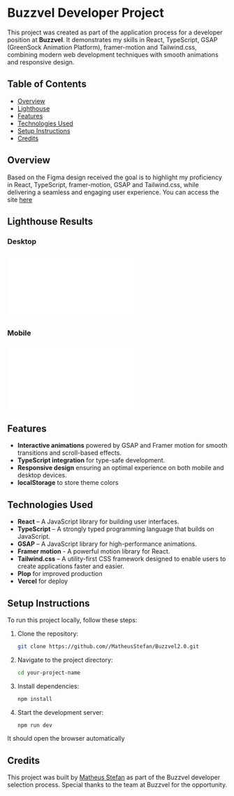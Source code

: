 # Buzzvel Developer Project

This project was created as part of the application process for a developer position at **Buzzvel**. It demonstrates my skills in React, TypeScript, GSAP (GreenSock Animation Platform), framer-motion and Tailwind.css, combining modern web development techniques with smooth animations and responsive design.
## Table of Contents
- [Overview](#overview)
- [Lighthouse](#lighthouse)
- [Features](#features)
- [Technologies Used](#technologies-used)
- [Setup Instructions](#setup-instructions)
- [Credits](#credits)

## Overview

Based on the Figma design received the goal is to highlight my proficiency in React, TypeScript, framer-motion, GSAP and Tailwind.css, while delivering a seamless and engaging user experience. You can access the site <a target="_blank" href="https://buzzvel2-0.vercel.app" rel="noopener noreferrer">here</a>

## Lighthouse Results
### Desktop
  ![Lighthouse Desktop](./src/docs/buzzvel2-0.vercel.app-desktop.html)

### Mobile
  ![Lighthouse Mobile](./src/docs/buzzvel2-0.vercel.app-mobile.html)

## Features
- **Interactive animations** powered by GSAP and Framer motion for smooth transitions and scroll-based effects.
- **TypeScript integration** for type-safe development.
- **Responsive design** ensuring an optimal experience on both mobile and desktop devices.
- **localStorage** to store theme colors

## Technologies Used

- **React** – A JavaScript library for building user interfaces.
- **TypeScript** – A strongly typed programming language that builds on JavaScript.
- **GSAP** – A JavaScript library for high-performance animations.
- **Framer motion** - A powerful motion library for React. 
- **Tailwind.css** – A utility-first CSS framework designed to enable users to create applications faster and easier.
- **Plop** for improved production
- **Vercel** for deploy

## Setup Instructions

To run this project locally, follow these steps:

1. Clone the repository:
    ```bash
    git clone https://github.com//MatheusStefan/Buzzvel2.0.git
    ```

2. Navigate to the project directory:
    ```bash
    cd your-project-name
    ```

3. Install dependencies:
    ```bash
    npm install
    ```

4. Start the development server:
    ```bash
    npm run dev
    ```
It should open the browser automatically

## Credits

This project was built by [Matheus Stefan](https://github.com/MatheusStefan/) as part of the Buzzvel developer selection process. Special thanks to the team at Buzzvel for the opportunity.
